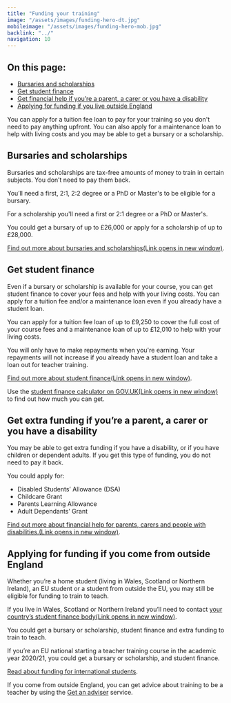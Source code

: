 ```yaml
---
title: "Funding your training"
image: "/assets/images/funding-hero-dt.jpg"
mobileimage: "/assets/images/funding-hero-mob.jpg"
backlink: "../"
navigation: 10
---
```


<div class="content__right">
  <div class="link-block link-block--jump">
    <h2 class="link-block__header">On this page:</h2>
    <ul class="link-block__list">
      <li><a href="#bursaries-and-scholarships">Bursaries and scholarships</a></li>
      <li><a href="#get-student-finance">Get student finance</a></li>
      <li><a href="#get-financial-help-if-youre-a-parent-a-carer-or-you-have-a-disability">Get financial help if you’re a parent, a carer or you have a disability</a></li>
      <li><a href="#applying-for-funding-if-you-live-outside-england">Applying for funding if you live outside England</a></li>
    </ul>
  </div>
</div>

<div class="content__left">
  
  <!--<p class="content-alert">Teacher training tuition fees cost up to £9,250 depending on how you decide to train. You may be able to get a bursary or scholarship to help with the cost of your training. You’ll also be able to apply for student finance.</p>-->
  
  <p class="content-alert">You can apply for a tuition fee loan to pay for your training so you don't need to pay anything upfront. You can also apply for a maintenance loan to help with living costs and you may be able to get a bursary or a scholarship. </p>
  
  <h2 id="bursaries-and-scholarships">Bursaries and scholarships</h2>
  <p>Bursaries and scholarships are tax-free amounts of money to train in certain subjects. You don’t need to pay them back.</p>

  <p>You’ll need a first, 2:1, 2:2 degree or a PhD or Master's to be eligible for a bursary.</p>
  <p>For a scholarship you'll need a first or 2:1 degree or a PhD or Master's.</p>

  <p>You could get a bursary of up to £26,000 or apply for a scholarship of up to £28,000.</p>

  <p><a href="/guidance#bursaries-and-scholarships" target="_blank" rel="noopener noreferrer">Find out more about bursaries and scholarships<span class="govuk-visually-hidden">(Link opens in new
window)</span><i class="icon icon-external"></i></a>.</p>

  <h2 id="get-student-finance">Get student finance</h2>
  <p>Even if a bursary or scholarship is available for your course, you can get student finance to cover your fees and help with your living costs. You can apply for a tuition fee and/or a maintenance loan even if you already have a student loan.</p>

  <p>You can apply for a tuition fee loan of up to £9,250 to cover the full cost of your course fees and a maintenance loan of up to £12,010 to help with your living costs.</p>
  
 <p>You will only have to make repayments when you're earning. Your repayments will not increase if you already have a student loan and take a loan out for teacher training.</p>

  <p><a href="/guidance#student-finance" target="_blank" rel="noopener noreferrer">Find out more about student finance<span class="govuk-visually-hidden">(Link opens in new
window)</span><i class="icon icon-external"></i></a>.</p> 

  <p>Use the <a href="https://www.gov.uk/student-finance-calculator" target="_blank" rel="noopener noreferrer">student finance calculator on GOV.UK<span class="govuk-visually-hidden">(Link opens in new
window)</span><i class="icon icon-external"></i></a> to find out how much you can get.</p> 

  <h2 id="get-financial-help-if-youre-a-parent-a-carer-or-you-have-a-disability">Get extra funding if you’re a parent, a carer or you have a disability</h2>

  <p>You may be able to get extra funding if you have a disability, or if you have children or dependent adults. If you get this type of funding, you do not need to pay it back.</p>


  <p>You could apply for:</p>
  <ul>
    <li><span>Disabled Students’ Allowance (DSA)</span></li>
    <li><span>Childcare Grant</span></li>
    <li><span>Parents Learning Allowance</span></li>
    <li><span>Adult Dependants’ Grant</span></li>
  </ul>
  
  <p><a href="/guidance#other-types-of-financial-help-if-youre-a-parent-carer-or-you-have-a-disability" target="_blank" rel="noopener noreferrer">Find out more about financial help for parents, carers and people with disabilities.<span class="govuk-visually-hidden">(Link opens in new
window)</span><i class="icon icon-external"></i></a>.</p> 



  <h2 id="applying-for-funding-if-you-live-outside-england">Applying for funding if you come from outside England</h2>

  <p>Whether you’re a home student (living in Wales, Scotland or Northern Ireland), an EU student or a student from outside the EU, you may still be eligible for funding to train to teach.</p>

  <p>If you live in Wales, Scotland or Northern Ireland you’ll need to contact <a href="/guidance#funding-if-you-live-in-wales-scotland-or-northern-ireland" target="_blank" rel="noopener noreferrer">your country’s student finance body<span class="govuk-visually-hidden">(Link opens in new
window)</span><i class="icon icon-external"></i></a>.</p> 
<p>You could get a bursary or scholarship, student finance and extra funding to train to teach.</p>

  
<p>If you’re an EU national starting a teacher training course in the academic year 2020/21, you could get a bursary or scholarship, and student finance.</p>

<p><a href="/international-candidates#funding">Read about funding for international students</a>.</p>

<p>If you come from outside England, you can get advice about training to be a teacher by using the <a href="https://beta-adviser-getintoteaching.education.gov.uk/" target="_blank" rel="noopener noreferrer">Get an adviser</a> service.</p>

</div>











